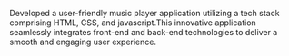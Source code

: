  Developed a user-friendly music player application utilizing a tech stack comprising HTML, CSS, and javascript.This innovative application seamlessly integrates front-end
 and back-end technologies to deliver a smooth and engaging user experience.
